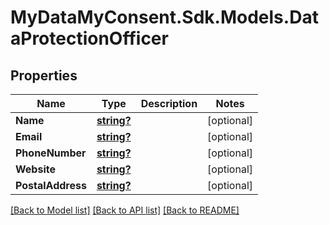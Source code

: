 # MyDataMyConsent.Sdk.Models.DataProtectionOfficer

## Properties

Name | Type | Description | Notes
------------ | ------------- | ------------- | -------------
**Name** | [**string?**](string?.md) |  | [optional] 
**Email** | [**string?**](string?.md) |  | [optional] 
**PhoneNumber** | [**string?**](string?.md) |  | [optional] 
**Website** | [**string?**](string?.md) |  | [optional] 
**PostalAddress** | [**string?**](string?.md) |  | [optional] 

[[Back to Model list]](../README.md#documentation-for-models) [[Back to API list]](../README.md#documentation-for-api-endpoints) [[Back to README]](../README.md)

